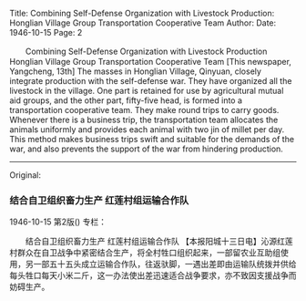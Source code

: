 Title: Combining Self-Defense Organization with Livestock Production: Honglian Village Group Transportation Cooperative Team
Author:
Date: 1946-10-15
Page: 2

　　Combining Self-Defense Organization with Livestock Production
    Honglian Village Group Transportation Cooperative Team
    [This newspaper, Yangcheng, 13th] The masses in Honglian Village, Qinyuan, closely integrate production with the self-defense war. They have organized all the livestock in the village. One part is retained for use by agricultural mutual aid groups, and the other part, fifty-five head, is formed into a transportation cooperative team. They make round trips to carry goods. Whenever there is a business trip, the transportation team allocates the animals uniformly and provides each animal with two jin of millet per day. This method makes business trips swift and suitable for the demands of the war, and also prevents the support of the war from hindering production.



<hr /> 

Original: 


### 结合自卫组织畜力生产  红莲村组运输合作队

1946-10-15
第2版()
专栏：

　　结合自卫组织畜力生产
    红莲村组运输合作队
    【本报阳城十三日电】沁源红莲村群众在自卫战争中紧密结合生产，将全村牲口组织起来，一部留农业互助组使用，另一部五十五头成立运输合作队，往返驮脚，一遇出差即由运输队统拨并供给每头牲口每天小米二斤，这一办法使出差迅速适合战争要求，亦不致因支援战争而妨碍生产。
